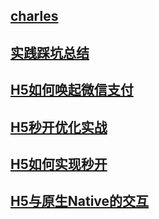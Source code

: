 ##  [charles](https://zhuanlan.zhihu.com/p/573185187) 
## [实践踩坑总结](https://juejin.cn/post/6934508023385849864)
## [H5如何唤起微信支付](https://juejin.cn/post/7288963211070718010)
## [H5秒开优化实战](https://juejin.cn/post/7086284339364757517)
## [H5如何实现秒开](https://juejin.cn/post/7236281103221096505)
## [H5与原生Native的交互](https://juejin.cn/post/7275943600780967977)